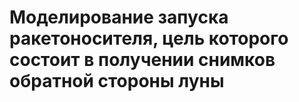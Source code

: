 # Моделирование запуска ракетоносителя, цель которого состоит в получении снимков обратной стороны луны
